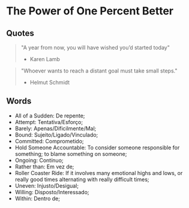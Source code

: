 # The Power of One Percent Better

## Quotes

> "A year from now, you will have wished you’d started today"
> - Karen Lamb

> "Whoever wants to reach a distant goal must take small steps."
> - Helmut Schmidt

## Words

- All of a Sudden: De repente;
- Attempt: Tentativa/Esforço;
- Barely: Apenas/Dificilmente/Mal;
- Bound: Sujeito/Ligado/Vinculado;
- Committed: Comprometido;
- Hold Someone Accountable: To consider someone responsible for something; to blame something on someone;
- Ongoing: Contínuo;
- Rather than: Em vez de;
- Roller Coaster Ride: If it involves many emotional highs and lows, or really good times alternating with really difficult times;
- Uneven: Injusto/Desigual;
- Willing: Disposto/Interessado;
- Within: Dentro de;
